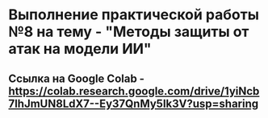 # Выполнение практической работы №8 на тему - "Методы защиты от атак на модели ИИ"

## Ссылка на Google Colab - https://colab.research.google.com/drive/1yiNcb7IhJmUN8LdX7--Ey37QnMy5Ik3V?usp=sharing
